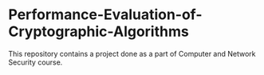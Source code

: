 # Performance-Evaluation-of-Cryptographic-Algorithms
This repository contains a project done as a part of Computer and Network Security course.
